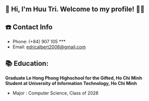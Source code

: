 ## 👋 Hi, I'm Huu Tri. Welcome to my profile! 🐻🌟
## ☎️ Contact Info 
- Phone: (+84) 907 105 ***
- Email: edricalbert2006@gmail.com
## 📚 Education:
**Graduate Le Hong Phong Highschool for the Gifted, Ho Chi Minh**<br />
**Student at University of Information Technology, Ho Chi Minh**
- Major : Computer Science, Class of 2028
<!--
**teddy1610/teddy1610** is a ✨ _special_ ✨ repository because its `README.md` (this file) appears on your GitHub profile.

Here are some ideas to get you started:

- 🔭 I’m currently working on ...
- 🌱 I’m currently learning ...
- 👯 I’m looking to collaborate on ...
- 🤔 I’m looking for help with ...
- 💬 Ask me about ...
- 📫 How to reach me: ...
- 😄 Pronouns: ...
- ⚡ Fun fact: ...
-->
